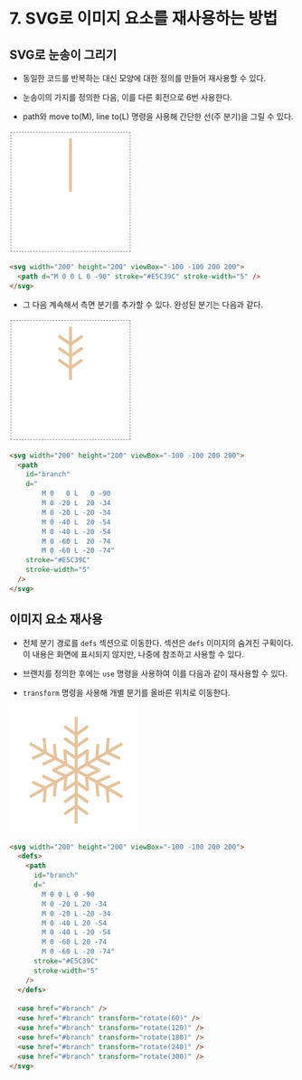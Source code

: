 # 7. SVG로 이미지 요소를 재사용하는 방법

## SVG로 눈송이 그리기

- 동일한 코드를 반복하는 대신 모양에 대한 정의를 만들어 재사용할 수 있다.

- 눈송이의 가지를 정의한 다음, 이를 다른 회전으로 6번 사용한다.

- path와 move to(M), line to(L) 명령을 사용해 간단한 선(주 분기)을 그릴 수 있다.

![주분기](images/ex7-1.png)

```html
<svg width="200" height="200" viewBox="-100 -100 200 200">
  <path d="M 0 0 L 0 -90" stroke="#E5C39C" stroke-width="5" />
</svg>
```

- 그 다음 계속해서 측면 분기를 추가할 수 있다. 완성된 분기는 다음과 같다.

![브랜치](images/ex7-2.png)

```html
<svg width="200" height="200" viewBox="-100 -100 200 200">
  <path
    id="branch"
    d="
        M 0   0 L   0 -90
        M 0 -20 L  20 -34
        M 0 -20 L -20 -34
        M 0 -40 L  20 -54
        M 0 -40 L -20 -54
        M 0 -60 L  20 -74
        M 0 -60 L -20 -74"
    stroke="#E5C39C"
    stroke-width="5"
  />
</svg>
```

## 이미지 요소 재사용

- 전체 분기 경로를 `defs` 섹션으로 이동한다. 섹션은 `defs` 이미지의 숨겨진 구획이다. 이 내용은 화면에 표시되지 않지만, 나중에 참조하고 사용할 수 있다.

- 브랜치를 정의한 후에는 `use` 명령을 사용하여 이를 다음과 같이 재사용할 수 있다.

- `transform` 명령을 사용해 개별 분기를 올바른 위치로 이동한다.

![눈송이](images/ex7-3.png)

```html
<svg width="200" height="200" viewBox="-100 -100 200 200">
  <defs>
    <path
      id="branch"
      d="
        M 0 0 L 0 -90
        M 0 -20 L 20 -34
        M 0 -20 L -20 -34
        M 0 -40 L 20 -54
        M 0 -40 L -20 -54
        M 0 -60 L 20 -74
        M 0 -60 L -20 -74"
      stroke="#E5C39C"
      stroke-width="5"
    />
  </defs>

  <use href="#branch" />
  <use href="#branch" transform="rotate(60)" />
  <use href="#branch" transform="rotate(120)" />
  <use href="#branch" transform="rotate(180)" />
  <use href="#branch" transform="rotate(240)" />
  <use href="#branch" transform="rotate(300)" />
</svg>
```
